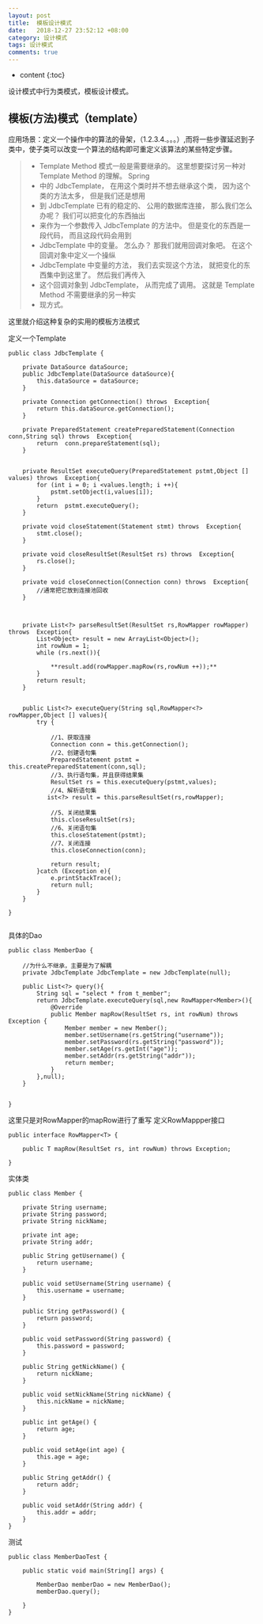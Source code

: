 ```yaml
---
layout: post
title:  模板设计模式
date:   2018-12-27 23:52:12 +08:00
category: 设计模式
tags: 设计模式
comments: true
---
```


* content
{:toc}

设计模式中行为类模式，模板设计模式。














## 模板(方法)模式（template）

应用场景：定义一个操作中的算法的骨架，（1.2.3.4.。。。）,而将一些步骤延迟到子类中，使子类可以改变一个算法的结构即可重定义该算法的某些特定步骤。
>* Template Method 模式一般是需要继承的。 这里想要探讨另一种对 Template Method 的理解。 Spring
>* 中的 JdbcTemplate， 在用这个类时并不想去继承这个类， 因为这个类的方法太多， 但是我们还是想用
>* 到 JdbcTemplate 已有的稳定的、 公用的数据库连接， 那么我们怎么办呢？ 我们可以把变化的东西抽出
>* 来作为一个参数传入 JdbcTemplate 的方法中。 但是变化的东西是一段代码， 而且这段代码会用到
>* JdbcTemplate 中的变量。 怎么办？ 那我们就用回调对象吧。 在这个回调对象中定义一个操纵
>* JdbcTemplate 中变量的方法， 我们去实现这个方法， 就把变化的东西集中到这里了。 然后我们再传入
>* 这个回调对象到 JdbcTemplate， 从而完成了调用。 这就是 Template Method 不需要继承的另一种实
>* 现方式。

这里就介绍这种复杂的实用的模板方法模式

定义一个Template

```
public class JdbcTemplate {

    private DataSource dataSource;
    public JdbcTemplate(DataSource dataSource){
        this.dataSource = dataSource;
    }

    private Connection getConnection() throws  Exception{
        return this.dataSource.getConnection();
    }

    private PreparedStatement createPreparedStatement(Connection conn,String sql) throws  Exception{
        return  conn.prepareStatement(sql);
    }


    private ResultSet executeQuery(PreparedStatement pstmt,Object [] values) throws  Exception{
        for (int i = 0; i <values.length; i ++){
            pstmt.setObject(i,values[i]);
        }
        return  pstmt.executeQuery();
    }

    private void closeStatement(Statement stmt) throws  Exception{
        stmt.close();
    }

    private void closeResultSet(ResultSet rs) throws  Exception{
        rs.close();
    }

    private void closeConnection(Connection conn) throws  Exception{
        //通常把它放到连接池回收
    }



    private List<?> parseResultSet(ResultSet rs,RowMapper rowMapper) throws  Exception{
        List<Object> result = new ArrayList<Object>();
        int rowNum = 1;
        while (rs.next()){

            **result.add(rowMapper.mapRow(rs,rowNum ++));**
        }
        return result;
    }


    public List<?> executeQuery(String sql,RowMapper<?> rowMapper,Object [] values){
        try {

            //1、获取连接
            Connection conn = this.getConnection();
            //2、创建语句集
            PreparedStatement pstmt = this.createPreparedStatement(conn,sql);
            //3、执行语句集，并且获得结果集
            ResultSet rs = this.executeQuery(pstmt,values);
            //4、解析语句集
           ist<?> result = this.parseResultSet(rs,rowMapper);

            //5、关闭结果集
            this.closeResultSet(rs);
            //6、关闭语句集
            this.closeStatement(pstmt);
            //7、关闭连接
            this.closeConnection(conn);

            return result;
        }catch (Exception e){
            e.printStackTrace();
            return null;
        }
    }

}


```
具体的Dao

```
public class MemberDao {

    //为什么不继承，主要是为了解耦
    private JdbcTemplate JdbcTemplate = new JdbcTemplate(null);

    public List<?> query(){
        String sql = "select * from t_member";
        return JdbcTemplate.executeQuery(sql,new RowMapper<Member>(){
            @Override
            public Member mapRow(ResultSet rs, int rowNum) throws Exception {
                Member member = new Member();
                member.setUsername(rs.getString("username"));
                member.setPassword(rs.getString("password"));
                member.setAge(rs.getInt("age"));
                member.setAddr(rs.getString("addr"));
                return member;
            }
        },null);
    }


}

```
这里只是对RowMapper的mapRow进行了重写
定义RowMappper接口
```
public interface RowMapper<T> {

    public T mapRow(ResultSet rs, int rowNum) throws Exception;

}

```
实体类

```
public class Member {

    private String username;
    private String password;
    private String nickName;

    private int age;
    private String addr;

    public String getUsername() {
        return username;
    }

    public void setUsername(String username) {
        this.username = username;
    }

    public String getPassword() {
        return password;
    }

    public void setPassword(String password) {
        this.password = password;
    }

    public String getNickName() {
        return nickName;
    }

    public void setNickName(String nickName) {
        this.nickName = nickName;
    }

    public int getAge() {
        return age;
    }

    public void setAge(int age) {
        this.age = age;
    }

    public String getAddr() {
        return addr;
    }

    public void setAddr(String addr) {
        this.addr = addr; 
    }
}

```
测试

```
public class MemberDaoTest {

    public static void main(String[] args) {

    	MemberDao memberDao = new MemberDao();
        memberDao.query();

    }
}

```
